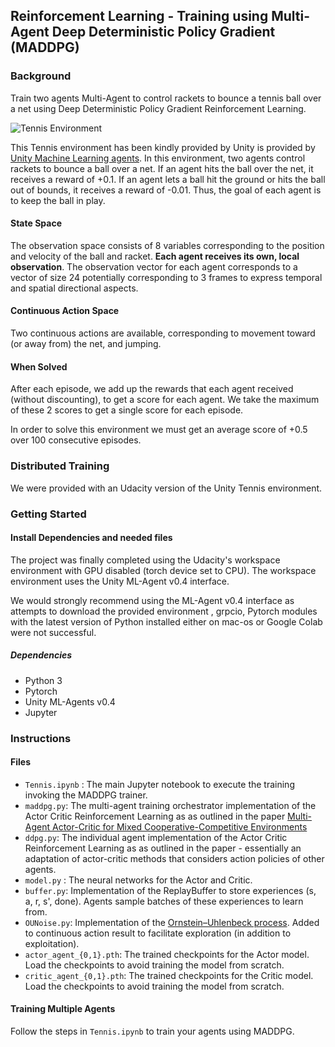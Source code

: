 ## Reinforcement Learning - Training using Multi-Agent Deep Deterministic Policy Gradient (MADDPG)

### Background

Train two agents Multi-Agent to control rackets to bounce a tennis ball over a net using Deep Deterministic Policy Gradient Reinforcement Learning.

![Tennis Environment](https://video.udacity-data.com/topher/2018/May/5af7955a_tennis/tennis.png)

 This Tennis environment has been kindly provided by Unity is provided by [Unity Machine Learning agents]([https://github.com/Unity-Technologies/ml-agents](https://github.com/Unity-Technologies/ml-agents)). In this environment, two agents control rackets to bounce a ball over a net. If an agent hits the ball over the net, it receives a reward of +0.1. If an agent lets a ball hit the ground or hits the ball out of bounds, it receives a reward of -0.01. Thus, the goal of each agent is to keep the ball in play.

#### State Space

The observation space consists of 8 variables corresponding to the position and velocity of the ball and racket. **Each agent receives its own, local observation**.  The observation vector for each agent corresponds to a vector of size 24 potentially corresponding to 3 frames to express temporal and spatial directional aspects. 

#### Continuous Action Space
Two continuous actions are available, corresponding to movement toward (or away from) the net, and jumping.

#### When Solved

 After each episode, we add up the rewards that each agent received (without discounting), to get a score for each agent. We take the maximum of these 2 scores to get a single score for each episode.
 
In order to solve this environment we must get an average score of +0.5 over 100 consecutive episodes. 

### Distributed Training

We were provided with an Udacity version of the Unity Tennis environment.

### Getting Started


#### Install Dependencies and needed files

The project was finally completed using the Udacity's workspace environment with GPU disabled (torch device set to CPU). The workspace environment uses the Unity ML-Agent v0.4 interface. 

We would strongly recommend using the ML-Agent v0.4 interface as attempts to download the provided environment , grpcio, Pytorch modules with the latest version of Python installed either on mac-os or Google Colab were not successful.
##### Dependencies
- Python 3
- Pytorch
- Unity ML-Agents v0.4
- Jupyter 

### Instructions

#### Files
- `Tennis.ipynb` : The main Jupyter notebook to execute the training invoking the MADDPG trainer.
-  `maddpg.py`: The multi-agent training orchestrator implementation of the Actor Critic Reinforcement Learning as as outlined in the paper [Multi-Agent Actor-Critic for Mixed Cooperative-Competitive Environments](https://arxiv.org/abs/1706.02275)
- `ddpg.py`: The individual agent implementation of the Actor Critic Reinforcement Learning as as outlined in the paper - essentially an adaptation of actor-critic methods that considers action policies of other agents.
- `model.py` : The neural networks for the Actor and Critic.
- `buffer.py`: Implementation of the ReplayBuffer to store experiences (s, a, r, s', done). Agents sample batches of these experiences to learn from.
- `OUNoise.py`: Implementation of the [Ornstein–Uhlenbeck process](https://en.wikipedia.org/wiki/Ornstein%E2%80%93Uhlenbeck_process). Added to continuous action result to facilitate exploration (in addition to exploitation).
- `actor_agent_{0,1}.pth`:  The trained checkpoints for the Actor model. Load the checkpoints to avoid training the model from scratch. 
- `critic_agent_{0,1}.pth`: The trained checkpoints for the Critic model. Load the checkpoints to avoid training the model from scratch.

#### Training Multiple Agents

Follow the steps in `Tennis.ipynb` to train your agents using MADDPG.
